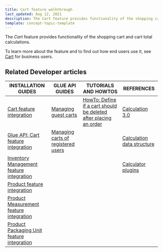 ```yaml
---
title: Cart feature walkthrough
last_updated: Aug 12, 2021
description: The Cart feature provides functionality of the shopping cart and cart total calculations
template: concept-topic-template
---
```


The _Cart_ feature provides functionality of the shopping cart and cart total calculations.


To learn more about the feature and to find out how end users use it, see [Cart](/docs/scos/user/features/{{page.version}}/cart-feature-overview/cart-feature-overview.html) for business users.


## Related Developer articles

|INSTALLATION GUIDES  | GLUE API GUIDES | TUTORIALS AND HOWTOS | REFERENCES |
|---------|---------|---------|---------|
|  [Cart feature integration](/docs/scos/dev/feature-integration-guides/{{page.version}}/cart-integration.html) |  [Managing guest carts](/docs/scos/dev/glue-api-guides/{{page.version}}/managing-carts/guest-carts/managing-guest-carts.html) | [HowTo: Define if a cart should be deleted after placing an order](/docs/pbc/all/cart-and-checkout/{{site.version}}/tutorials-and-howtos/howto-define-if-a-cart-should-be-deleted-after-placing-an-order.html)  | [Calculation 3.0](/docs/scos/dev/feature-walkthroughs/{{page.version}}/cart-feature-walkthrough/calculation-3-0.html) |
| [Glue API: Cart feature integration](/docs/scos/dev/feature-integration-guides/{{page.version}}/glue-api/glue-api-cart-feature-integration.html)  |  [Managing carts of registered users](/docs/scos/dev/glue-api-guides/{{page.version}}/managing-carts/carts-of-registered-users/managing-carts-of-registered-users.html) |   | [Calculation data structure](/docs/scos/dev/feature-walkthroughs/{{page.version}}/cart-feature-walkthrough/calculation-data-structure.html) |
| [Inventory Management feature integration](/docs/scos/dev/feature-integration-guides/{{page.version}}/inventory-management-feature-integration.html) |   |   |  [Calculator plugins](/docs/scos/dev/feature-walkthroughs/{{page.version}}/cart-feature-walkthrough/calculator-plugins.html) |
| [Product feature integration](/docs/scos/dev/feature-integration-guides/{{page.version}}/product-feature-integration.html) |   |   |   |
| [Product Measurement feature integration](/docs/scos/dev/feature-integration-guides/{{page.version}}/product-measurement-unit-feature-integration.html)  |   |   |   |
| [Product Packaging Unit feature integration](/docs/scos/dev/feature-integration-guides/{{page.version}}/packaging-units-feature-integration.html)  |   |   |   |

